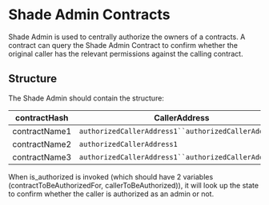 # Shade Admin Contracts

Shade Admin is used to centrally authorize the owners of a contracts. A contract can query the Shade Admin Contract to confirm whether the original caller has the relevant permissions against the calling contract.

## Structure

The Shade Admin should contain the structure:

|contractHash|CallerAddress|
|-|-|
|contractName1|`authorizedCallerAddress1``authorizedCallerAddress2`|
|contractName2|`authorizedCallerAddress1`|
|contractName3|`authorizedCallerAddress1``authorizedCallerAddress2`|

When is_authorized is invoked (which should have 2 variables (contractToBeAuthorizedFor, callerToBeAuthorized)), it will look up the state to confirm whether the caller is authorized as an admin or not.


